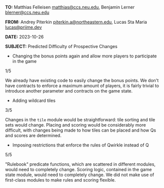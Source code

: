 **TO:** Matthias Felleisen <matthias@ccs.neu.edu>, 
        Benjamin Lerner <blerner@ccs.neu.edu>

**FROM:** Andrey Piterkin <piterkin.a@northeastern.edu>, 
          Lucas Sta Maria <lucas@priime.dev>

**DATE:** 2023-10-26

**SUBJECT:** Predicted Difficulty of Prospective Changes

- Changing the bonus points again and allow more players to
  participate in the game
  
1/5

We already have existing code to easily change the bonus points. We
don't have contracts to enforce a maximum amount of players, it is
fairly trivial to introduce another parameter and contracts on the
game state.

- Adding wildcard tiles

3/5

Changes in the `tile` module would be straightforward: tile sorting
and tile sets would change. Placing and scoring would be considerably
more difficult, with changes being made to how tiles can be placed and
how Qs and scores are determined.

- Imposing restrictions that enforce the rules of Qwirkle instead of Q

5/5

"Rulebook" predicate functions, which are scattered in different
modules, would need to completely change. Scoring logic, contained in
the game state module, would need to completely change. We did not
make use of first-class modules to make rules and scoring flexible.
